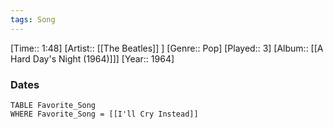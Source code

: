 ```yaml
---
tags: Song  
---
```

[Time:: 1:48]
[Artist:: [[The Beatles]] ]
[Genre:: Pop]
[Played:: 3]
[Album:: [[A Hard Day's Night (1964)]]]
[Year:: 1964]
### Dates
````dataview
TABLE Favorite_Song
WHERE Favorite_Song = [[I'll Cry Instead]]
````
